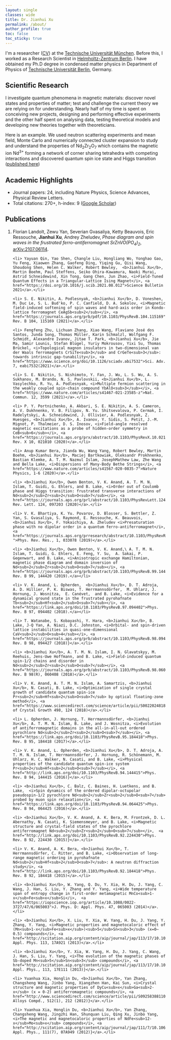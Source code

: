 ```yaml
---
layout: single
classes: wide
title: Dr. Jianhui Xu
permalink: /about/
author_profile: true
toc: false
toc_sticky: true
---
```


I'm a researcher ([CV](https://jh-xu.github.io/jianhui-xu.github.io/cv.pdf)) at the [Technische Universität München](https://www.tum.de/). Before this, I worked as a Research Scientist in [Helmholtz-Zentrum Berlin](https://www.helmholtz-berlin.de/). I have obtained my Ph.D degree in condensed matter physics in Department of Physics of [Technische Universität Berlin](https://www.tu.berlin/), Germany.

## Scientific Research

I investigate quantum phenomena in magnetic materials: discover novel states and properties of matter; test and challenge the current theory we are relying on for understanding. Nearly half of my time is spent on conceiving new projects, designing and performing effective experiments and the other half spent on analysing data, testing theoretical models and developing new theories together with theoreticians. 

Here is an example. We used neutron scattering experiments and mean field, Monte Carlo and numerically connected cluster expansion to study and understand the properties of Nd<sub>2</sub>Zr<sub>2</sub>O<sub>7</sub> which contains the magnetic ion Nd<sup>3+</sup> forming a network of corner sharing tetrahedra with competing interactions and discovered quantum spin ice state and Higgs transition ([published here](https://journals.aps.org/prl/abstract/10.1103/PhysRevLett.124.097203))

## Academic Highlights

- Journal papers: 24, including Nature Physics, Science Advances, Physical Review Letters.
- Total citations: 270+, h-index: 9 ([Google Scholar](https://scholar.google.de/citations?user=Q_3Ayi8AAAAJ&hl=de))

## Publications

<ol reversed>
    <li> Florian Landolt, Zewu Yan, Severian Gvasaliya, Ketty Beauvois, Eric Ressouche, <b>Jianhui Xu</b>, Andrey Zheludev, <i>Phase diagram and spin waves in the frustrated ferro-antiferromagnet SrZnVO(PO<sub>4</sub>)<sub>2</sub></i>, <a href="https://arxiv.org/abs/2107.06114">arXiv:2107.06114</a>.</li>
		
	<li> Yayuan Qin, Yao Shen, Changle Liu, Hongliang Wo, Yonghao Gao, Yu Feng, Xiaowen Zhang, Gaofeng Ding, Yiqing Gu, Qisi Wang, Shoudong Shen, Helen C. Walker, Robert Bewley,  <b>Jianhui Xu</b>, Martin Boehm, Paul Steffens, Seiko Ohira-Kawamura, Naoki Murai, Astrid Schneidewind, Xin Tong, Gang Chen, Jun Zhao, <i>Field-Tuned Quantum Effects in a Triangular-Lattice Ising Magnet</i>, <a href="https://doi.org/10.1016/j.scib.2021.08.012">Science Bulletin 2021</a>.</li>
	
    <li> S. E. Nikitin, A. Podlesnyak, <b>Jianhui Xu</b>, D. Voneshen, M. Duc Le, S. L. Bud'ko, P. C. Canfield, D. A. Sokolov, <i>Magnetic field-induced softening of spin waves and hard-axis order in Kondo-lattice ferromagnet CeAgSb<sub>2</sub></i>, <a href="https://journals.aps.org/prb/pdf/10.1103/PhysRevB.104.115169">Phys. Rev. B 104, 115169 (2021)</a>.</li>

    <li> Fengfeng Zhu, Lichuan Zhang, Xiao Wang, Flaviano José dos Santos, Junda Song, Thomas Müller, Karin Schmalzl, Wolfgang F. Schmidt, Alexandre Ivanov, Jitae T. Park, <b>Jianhui Xu</b>, Jie Ma, Samir Lounis, Stefan Blügel, Yuriy Mokrousov, Yixi Su, Thomas Brückel, <i>Topological magnon insulators in two-dimensional van der Waals ferromagnets CrSiTe<sub>3</sub> and CrGeTe<sub>3</sub>: towards intrinsic gap-tunability</i>, <a href="https://www.science.org/doi/10.1126/sciadv.abi7532">Sci. Adv. 7, eabi7532(2021)</a>.</li>

    <li> S. E. Nikitin, S. Nishimoto, Y. Fan, J. Wu, L. S. Wu, A. S. Sukhanov, M. Brando, N. S. Pavlovskii, <b>Jianhui Xu</b>, L. Vasylechko, R. Yu, A. Podlesnyak, <i>Multiple fermion scattering in the weakly coupled spin-chain compound YbAlO<sub>3</sub></i>, <a href="https://www.nature.com/articles/s41467-021-23585-z">Nat. Commun. 12, 3599 (2021)</a>.</li>

	<li> P. Y. Portnichenko, A. Akbari, S. E. Nikitin, A. S. Cameron, A. V. Dukhnenko, V. B. Filipov, N. Yu. Shitsevalova, P. Cermak, I. Radelytskyi, A. Schneidewind, J. Ollivier, A. Podlesnyak, Z. Huesges, <b>Jianhui Xu</b>, A. Ivanov, Y. Sidis, S. Petit, J.-M. Mignot, P. Thalmeier, D. S. Inosov, <i>Field-angle resolved magnetic excitations as a probe of hidden-order symmetry in CeB<sub>6</sub></i>, <a href="https://journals.aps.org/prx/abstract/10.1103/PhysRevX.10.021010">Phys. Rev. X 10, 021010 (2020)</a>.</li>
	
    <li> Anup Kumar Bera, Jianda Wu, Wang Yang, Robert Bewley, Martin Boehm, <b>Jianhui Xu</b>, Maciej Bartkowiak, Oleksandr Prokhnenko, Bastian Klemke, A. T. M. Nazmul Islam, JosephMathew Law, Zhe Wang and Bella Lake, <i>Dispersions of Many-Body Bethe Strings</i>, <a href="https://www.nature.com/articles/s41567-020-0835-7">Nature Physics, 1-6 (2020)</a>.</li>

	<li> <b>Jianhui Xu</b>, Owen Benton, V. K. Anand, A. T. M. N. Islam, T. Guidi, G. Ehlers, and B. Lake, <i>Order out of Coulomb phase and Higgs transition: frustrated transverse interactions of Nd<sub>2</sub>Zr<sub>2</sub>O<sub>7</sub></i>, <a href="https://journals.aps.org/prl/abstract/10.1103/PhysRevLett.124.097203">Phys. Rev. Lett. 124, 097203 (2020)</a>.</li>
	
	<li> V. K. Bhartiya, K. Yu. Povarov, D. Blosser, S. Bettler, Z. Yan, S. Gvasaliya, S. Raymond, E. Ressouche, K. Beauvois, <b>Jianhui Xu</b>, F. Yokaichiya, A. Zheludev <i>Presaturation phase with no dipolar order in a quantum ferro-antiferromagnet</i>, <a href="https://journals.aps.org/prresearch/abstract/10.1103/PhysRevResearch.1.033078 ">Phys. Rev. Res., 1, 033078 (2019)</a>.</li>

	<li> <b>Jianhui Xu</b>, Owen Benton, V. K. Anand,\ A. T. M. N. Islam, T. Guidi, G. Ehlers, E. Feng, Y. Su,  A. Sakai, P. Gegenwart, and B. Lake, <i>Anisotropic exchange Hamiltonian, magnetic phase diagram and domain inversion of Nd<sub>2</sub>Zr<sub>2</sub>O<sub>7</sub></i>, <a href="https://journals.aps.org/prb/abstract/10.1103/PhysRevB.99.144420">Phys. Rev. B 99, 144420 (2019).</a></li>

	<li> V. K. Anand, L. Opherden,  <b>Jianhui Xu</b>, D. T. Adroja,  A. D. Hillier, P. K. Biswas, T. Herrmannsdörfer,  M. Uhlarz, J. Hornung, J. Wosnitza,  E. Canévet,  and B. Lake, <i>Evidence for a dynamical ground state in the frustrated pyrohafnate Tb<sub>2</sub>Hf<sub>2</sub>O<sub>7</sub></i>, <a href="https://link.aps.org/doi/10.1103/PhysRevB.97.094402">Phys. Rev. B 97, 094402 (2018).</a></li>

	<li> T. Watanabe, S. Kobayashi, Y. Hara, <b>Jianhui Xu</b>, B. Lake, J-Q Yan, A. Niazi, D.C. Johnston, <i>Orbital- and spin-driven lattice instabilities in quasi-one-dimensional CaV<sub>2</sub>O<sub>4</sub></i>, <a href="https://journals.aps.org/prb/abstract/10.1103/PhysRevB.98.094427">Phys. Rev. B 98, 094427 (2018)}</a>.</li>

	<li> <b>Jianhui Xu</b>, A. T. M. N. Islam, I. N. Glavatskyy, M. Reehuis, Jens-Uwe Hoffmann, and B. Lake, <i>Field-induced quantum spin-1/2 chains and disorder in Nd<sub>2</sub>Zr<sub>2</sub>O<sub>7</sub></i>, <a href="https://journals.aps.org/prb/abstract/10.1103/PhysRevB.98.060408">Phys. Rev. B 98(R), 060408 (2018)</a>.</li>

	<li> V. K. Anand, A. T. M. N. Islam, A. Samartzis, <b>Jianhui Xu</b>, N. Casati, B. Lake, <i>Optimization of single crystal growth of candidate quantum spin-ice Pr<sub>2</sub>Hf<sub>2</sub>O<sub>7</sub> by optical floating-zone method</i>, <a href="https://www.sciencedirect.com/science/article/pii/S0022024818302859">Journal of Crystal Growth 498, 124 (2018)</a>.</li>

	<li> L. Opherden, J. Hornung, T. Herrmannsdörfer, <b>Jianhui Xu</b>, A. T. M. N. Islam, B. Lake, and J. Wosnitza, <i>Evolution of antiferromagnetic domains in the all-in-all-out ordered pyrochlore Nd<sub>2</sub>Zr<sub>2</sub>O<sub>7</sub></i>, <a href="https://link.aps.org/doi/10.1103/PhysRevB.95.184418">Phys. Rev. B 95, 184418 (2017)</a>.</li>

	<li> V. K. Anand, L. Opherden, <b>Jianhui Xu</b>, D. T. Adroja, A. T. M. N. Islam, T. Herrmannsdörfer, J. Hornung, R. Schönemann, M. Uhlarz, H. C. Walker, N. Casati, and B. Lake, <i>Physical properties of the candidate quantum spin-ice system Pr<sub>2</sub>Hf<sub>2</sub>O<sub>7</sub></i>, <a href="http://link.aps.org/doi/10.1103/PhysRevB.94.144415">Phys. Rev. B 94, 144415 (2016)}</a>.</li>

	<li> <b>Jianhui Xu</b>, C. Balz, C. Baines, H. Luetkens, and B. Lake,  <i>Spin dynamics of the ordered dipolar-octupolar pseudospin-1/2 pyrochlore Nd<sub>2</sub>Zr<sub>2</sub>O<sub>7</sub> probed by muon spin relaxation</i>, <a href="https://link.aps.org/doi/10.1103/PhysRevB.94.064425">Phys. Rev. B 94, 064425 (2016)</a>.</li>

	<li> <b>Jianhui Xu</b>, V. K. Anand, A. K. Bera, M. Frontzek, D. L. Abernathy, N. Casati, K. Siemensmeyer, and B. Lake, <i>Magnetic structure and crystal-field states of the pyrochlore antiferromagnet Nd<sub>2</sub>Zr<sub>2</sub>O<sub>7</sub></i>,  <a href="http://link.aps.org/doi/10.1103/PhysRevB.92.224430">Phys. Rev. B 92, 224430 (2015)}</a>.</li>

	<li> V. K. Anand, A. K. Bera, <b>Jianhui Xu</b>, T. Herrmannsdörfer, C. Ritter, and B. Lake, <i>Observation of long-range magnetic ordering in pyrohafnate Nd<sub>2</sub>Hf<sub>2</sub>O<sub>7</sub>: A neutron diffraction study</i>, <a href="http://link.aps.org/doi/10.1103/PhysRevB.92.184418">Phys. Rev. B 92, 184418 (2015)</a>.</li>

	<li> <b>Jianhui Xu</b>, W. Yang, Q. Du, Y. Xia, H. Du, J. Yang, C. Wang, J. Han, S. Liu, Y. Zhang and Y. Yang, <i>Wide temperature span of entropy change in first-order metamagnetic MnCo<sub>1-x</sub>Fe<sub>x</sub>Si</i>,  <a href="https://iopscience.iop.org/article/10.1088/0022-3727/47/6/065003">J. Phys. D: Appl. Phys. 47, 065003 (2014)</a>.</li>

	<li> <b>Jianhui Xu</b>, X. Liu, Y. Xia, W. Yang, H. Du, J. Yang, Y. Zhang, Y. Yang, <i>Magnetic properties and magnetocaloric effect of (Mn<sub>1-x</sub>Fe<sub>x</sub>)<sub>5</sub>Sn<sub>3</sub> (x=0–0.5) compounds</i>, <a href="http://scitation.aip.org/content/aip/journal/jap/113/17/10.1063/1.4798308">J. Appl. Phys. 113, 17A921 (2013)</a>.</li>

	<li> <b>Jianhui Xu</b>, Y. Xia, W. Yang, H. Du, J. Yang, C. Wang, J. Han, S. Liu, Y. Yang, <i>The evolution of the magnetic phases of Sb-doped Mn<sub>5</sub>Sn<sub>3</sub> compounds</i>, <a href="http://scitation.aip.org/content/aip/journal/jap/113/17/10.1063/1.4793770">J. Appl. Phys., 113, 17E111 (2013)}</a>.</li>

	<li> Yuanhua Xia, Honglin Du, <b>Jianhui Xu</b>, Yan Zhang, Changsheng Wang, Jinbo Yang, Xiangzhen Han, Kai Sun, <i>Crystal structure and magnetic properties of DyCu<sub>x</sub>Ga<sub>2-x</sub> (x = 0-2) antiferromagnetic compounds</i>, <a href="http://www.sciencedirect.com/science/article/pii/S0925838811018834">J. Alloys Compd., 512(1), 212 (2012)}</a>.</li>

	<li> Yuanhua Xia, Honglin Du, <b>Jianhui Xu</b>, Yan Zhang, Changsheng Wang, Jingzhi Han, Shunquan Liu, Qing Xu, Jinbo Yang, <i>The magnetic and magnetocaloric properties of NdFe<sub>12-x</sub>Mo<sub>x</sub> compounds</i>, <a href="http://scitation.aip.org/content/aip/journal/jap/111/7/10.1063/1.3680204">J. Appl. Phys., 111(7), 07A949 (2012)}</a>.</li>
</ol>